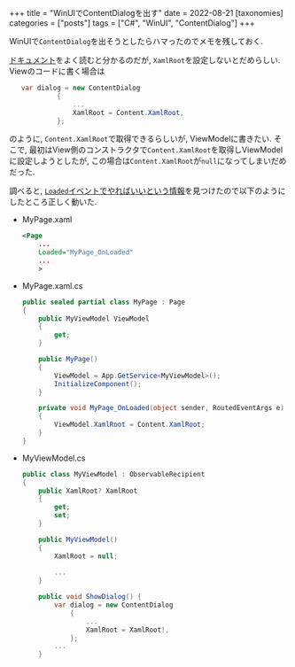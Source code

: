 +++
title = "WinUIでContentDialogを出す"
date = 2022-08-21
[taxonomies]
categories = ["posts"]
tags = ["C#", "WinUI", "ContentDialog"]
+++

WinUIで`ContentDialog`を出そうとしたらハマったのでメモを残しておく.

[ドキュメント](https://docs.microsoft.com/en-US/windows/apps/design/controls/dialogs-and-flyouts/dialogs)をよく読むと分かるのだが, `XamlRoot`を設定しないとだめらしい.
Viewのコードに書く場合は

```C#
   var dialog = new ContentDialog
            {
                ...
                XamlRoot = Content.XamlRoot,
            };
```

のように, `Content.XamlRoot`で取得できるらしいが, ViewModelに書きたい.
そこで, 最初はView側のコンストラクタで`Content.XamlRoot`を取得しViewModelに設定しようとしたが, この場合は`Content.XamlRoot`が`null`になってしまいだめだった.

調べると, [`Loaded`イベントでやればいいという情報](https://stackoverflow.com/questions/68007005/uwp-how-to-pass-in-a-non-null-xamlroot-of-a-page-to-a-navigationservice-called)を見つけたので以下のようにしたところ正しく動いた.

* MyPage.xaml
    ```xml
    <Page
        ...
        Loaded="MyPage_OnLoaded"
        ...
        >
    ```
* MyPage.xaml.cs

    ```c#
    public sealed partial class MyPage : Page
    {
        public MyViewModel ViewModel
        {
            get;
        }

        public MyPage()
        {
            ViewModel = App.GetService<MyViewModel>();
            InitializeComponent();
        }

        private void MyPage_OnLoaded(object sender, RoutedEventArgs e)
        {
            ViewModel.XamlRoot = Content.XamlRoot;
        }
    }
    ```

* MyViewModel.cs

    ```c#
    public class MyViewModel : ObservableRecipient
    {
        public XamlRoot? XamlRoot
        {
            get;
            set;
        }

        public MyViewModel()
        {
            XamlRoot = null;
            
            ...
        }

        public void ShowDialog() {
            var dialog = new ContentDialog
                {
                    ...
                    XamlRoot = XamlRoot!,
                };
            ...
        }
    ```
